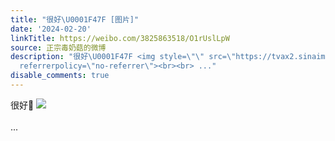 ```yaml
---
title: "很好\U0001F47F [图片]"
date: '2024-02-20'
linkTitle: https://weibo.com/3825863518/O1rUslLpW
source: 正宗毒奶菇的微博
description: "很好\U0001F47F <img style=\"\" src=\"https://tvax2.sinaimg.cn/large/e40a0b5ely1hmzs43rkebj20zo0u4mzg.jpg\"
  referrerpolicy=\"no-referrer\"><br><br> ..."
disable_comments: true
---
```

很好👿 <img style="" src="https://tvax2.sinaimg.cn/large/e40a0b5ely1hmzs43rkebj20zo0u4mzg.jpg" referrerpolicy="no-referrer"><br><br> ...